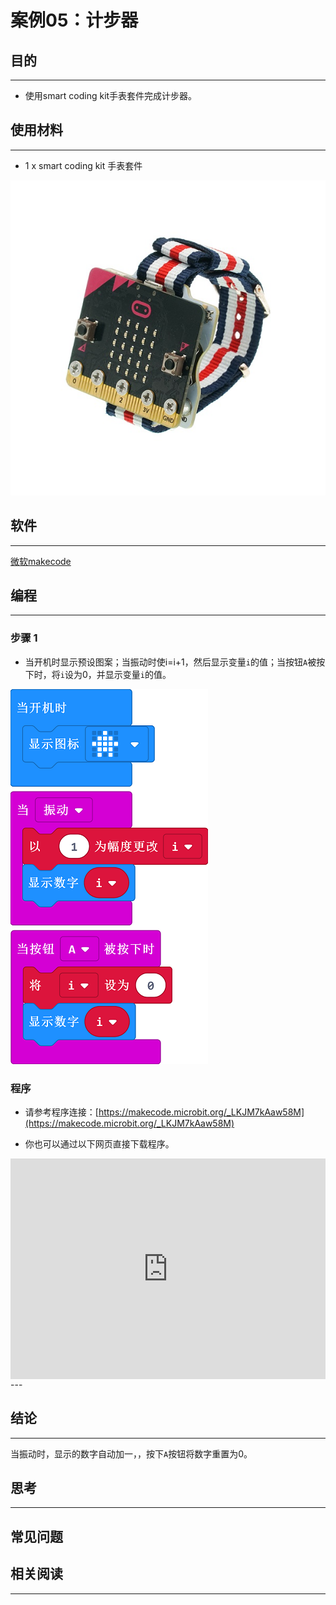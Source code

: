 # 案例05：计步器

## 目的
---
- 使用smart coding kit手表套件完成计步器。

## 使用材料
---

- 1 x smart coding kit 手表套件

![](./images/smart_coding_kit_case_05_01.png)


## 软件
---
[微软makecode](https://makecode.microbit.org/#)

## 编程
---
### 步骤 1
- 当开机时显示预设图案；当振动时使i=i+1，然后显示变量`i`的值；当按钮`A`被按下时，将`i`设为0，并显示变量`i`的值。



![](./images/smart_coding_kit_case_05_02.png)



### 程序
- 请参考程序连接：[https://makecode.microbit.org/_LKJM7kAaw58M](https://makecode.microbit.org/_LKJM7kAaw58M)

- 你也可以通过以下网页直接下载程序。

<div style="position:relative;height:0;padding-bottom:70%;overflow:hidden;"><iframe style="position:absolute;top:0;left:0;width:100%;height:100%;" src="https://makecode.microbit.org/#pub:_LKJM7kAaw58M" frameborder="0" sandbox="allow-popups allow-forms allow-scripts allow-same-origin"></iframe></div>  
---


## 结论
---

当振动时，显示的数字自动加一，，按下`A`按钮将数字重置为0。





## 思考
---


## 常见问题


## 相关阅读  
---

